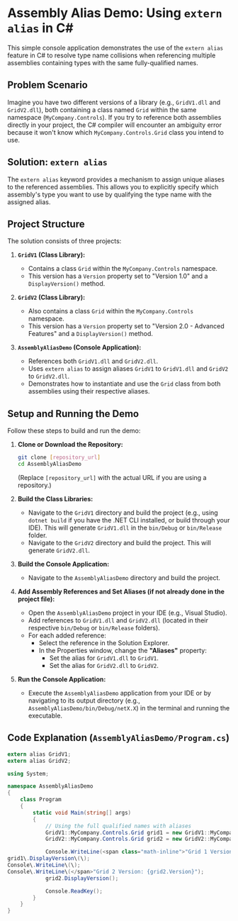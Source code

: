 # Assembly Alias Demo: Using `extern alias` in C#

This simple console application demonstrates the use of the `extern alias` feature in C# to resolve type name collisions when referencing multiple assemblies containing types with the same fully-qualified names.

## Problem Scenario

Imagine you have two different versions of a library (e.g., `GridV1.dll` and `GridV2.dll`), both containing a class named `Grid` within the same namespace (`MyCompany.Controls`). If you try to reference both assemblies directly in your project, the C# compiler will encounter an ambiguity error because it won't know which `MyCompany.Controls.Grid` class you intend to use.

## Solution: `extern alias`

The `extern alias` keyword provides a mechanism to assign unique aliases to the referenced assemblies. This allows you to explicitly specify which assembly's type you want to use by qualifying the type name with the assigned alias.

## Project Structure

The solution consists of three projects:

1.  **`GridV1` (Class Library):**

    - Contains a class `Grid` within the `MyCompany.Controls` namespace.
    - This version has a `Version` property set to "Version 1.0" and a `DisplayVersion()` method.

2.  **`GridV2` (Class Library):**

    - Also contains a class `Grid` within the `MyCompany.Controls` namespace.
    - This version has a `Version` property set to "Version 2.0 - Advanced Features" and a `DisplayVersion()` method.

3.  **`AssemblyAliasDemo` (Console Application):**
    - References both `GridV1.dll` and `GridV2.dll`.
    - Uses `extern alias` to assign aliases `GridV1` to `GridV1.dll` and `GridV2` to `GridV2.dll`.
    - Demonstrates how to instantiate and use the `Grid` class from both assemblies using their respective aliases.

## Setup and Running the Demo

Follow these steps to build and run the demo:

1.  **Clone or Download the Repository:**

    ```bash
    git clone [repository_url]
    cd AssemblyAliasDemo
    ```

    (Replace `[repository_url]` with the actual URL if you are using a repository.)

2.  **Build the Class Libraries:**

    - Navigate to the `GridV1` directory and build the project (e.g., using `dotnet build` if you have the .NET CLI installed, or build through your IDE). This will generate `GridV1.dll` in the `bin/Debug` or `bin/Release` folder.
    - Navigate to the `GridV2` directory and build the project. This will generate `GridV2.dll`.

3.  **Build the Console Application:**

    - Navigate to the `AssemblyAliasDemo` directory and build the project.

4.  **Add Assembly References and Set Aliases (if not already done in the project file):**

    - Open the `AssemblyAliasDemo` project in your IDE (e.g., Visual Studio).
    - Add references to `GridV1.dll` and `GridV2.dll` (located in their respective `bin/Debug` or `bin/Release` folders).
    - For each added reference:
      - Select the reference in the Solution Explorer.
      - In the Properties window, change the **"Aliases"** property:
        - Set the alias for `GridV1.dll` to `GridV1`.
        - Set the alias for `GridV2.dll` to `GridV2`.

5.  **Run the Console Application:**
    - Execute the `AssemblyAliasDemo` application from your IDE or by navigating to its output directory (e.g., `AssemblyAliasDemo/bin/Debug/netX.X`) in the terminal and running the executable.

## Code Explanation (`AssemblyAliasDemo/Program.cs`)

```csharp
extern alias GridV1;
extern alias GridV2;

using System;

namespace AssemblyAliasDemo
{
    class Program
    {
        static void Main(string[] args)
        {
            // Using the full qualified names with aliases
            GridV1::MyCompany.Controls.Grid grid1 = new GridV1::MyCompany.Controls.Grid();
            GridV2::MyCompany.Controls.Grid grid2 = new GridV2::MyCompany.Controls.Grid();

            Console.WriteLine(<span class="math-inline">"Grid 1 Version\: \{grid1\.Version\}"\);
grid1\.DisplayVersion\(\);
Console\.WriteLine\(\);
Console\.WriteLine\(</span>"Grid 2 Version: {grid2.Version}");
            grid2.DisplayVersion();

            Console.ReadKey();
        }
    }
}
```
